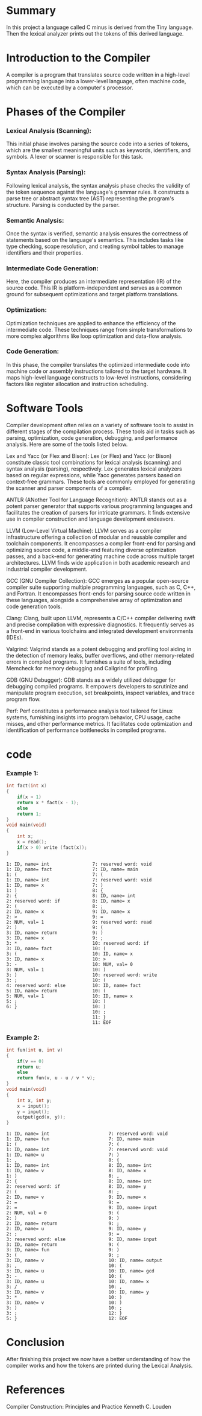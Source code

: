 # Summary
In this project a language called C minus is derived from the Tiny language. Then the lexical analyzer prints out the tokens of this derived language.

# Introduction to the Compiler
A compiler is a program that translates source code written in a high-level programming language into a lower-level language, often machine code, which can be executed by a computer's processor.

# Phases of the Compiler
### Lexical Analysis (Scanning): 
This initial phase involves parsing the source code into a series of tokens, which are the smallest meaningful units such as keywords, identifiers, and symbols. A lexer or scanner is responsible for this task. 

### Syntax Analysis (Parsing): 
Following lexical analysis, the syntax analysis phase checks the validity of the token sequence against the language's grammar rules. It constructs a parse tree or abstract syntax tree (AST) representing the program's structure. Parsing is conducted by the parser. 

### Semantic Analysis: 
Once the syntax is verified, semantic analysis ensures the correctness of statements based on the language's semantics. This includes tasks like type checking, scope resolution, and creating symbol tables to manage identifiers and their properties.

### Intermediate Code Generation: 
Here, the compiler produces an intermediate representation (IR) of the source code. This IR is platform-independent and serves as a common ground for subsequent optimizations and target platform translations. 

### Optimization: 
Optimization techniques are applied to enhance the efficiency of the intermediate code. These techniques range from simple transformations to more complex algorithms like loop optimization and data-flow analysis. 

### Code Generation: 
In this phase, the compiler translates the optimized intermediate code into machine code or assembly instructions tailored to the target hardware. It maps high-level language constructs to low-level instructions, considering factors like register allocation and instruction scheduling.

# Software Tools
Compiler development often relies on a variety of software tools to assist in different stages of the compilation process. These tools aid in tasks such as parsing, optimization, code generation, debugging, and performance analysis. Here are some of the tools listed below.

Lex and Yacc (or Flex and Bison):
Lex (or Flex) and Yacc (or Bison) constitute classic tool combinations for lexical analysis (scanning) and syntax analysis (parsing), respectively. Lex generates lexical analyzers based on regular expressions, while Yacc generates parsers based on context-free grammars. These tools are commonly employed for generating the scanner and parser components of a compiler.

ANTLR (ANother Tool for Language Recognition):
ANTLR stands out as a potent parser generator that supports various programming languages and facilitates the creation of
parsers for intricate grammars. It finds extensive use in compiler construction and language development endeavors.

LLVM (Low-Level Virtual Machine):
LLVM serves as a compiler infrastructure offering a collection of modular and reusable compiler and toolchain components. It encompasses a compiler front-end for parsing and optimizing source code, a middle-end featuring diverse optimization passes, and a back-end for generating machine code across multiple target architectures. LLVM finds wide application in both academic research and industrial compiler development.

GCC (GNU Compiler Collection):
GCC emerges as a popular open-source compiler suite supporting multiple programming languages, such as C, C++, and Fortran. It encompasses front-ends for parsing source code written in these languages, alongside a comprehensive array of optimization and code generation tools.

Clang:
Clang, built upon LLVM, represents a C/C++ compiler delivering swift and precise compilation with expressive diagnostics. It frequently serves as a front-end in various toolchains and integrated development environments (IDEs).


Valgrind:
Valgrind stands as a potent debugging and profiling tool aiding in the detection of memory leaks, buffer overflows, and other memory-related errors in compiled programs. It furnishes a suite of tools, including Memcheck for memory debugging and Callgrind for profiling.

GDB (GNU Debugger):
GDB stands as a widely utilized debugger for debugging compiled programs. It empowers developers to scrutinize and manipulate program execution, set breakpoints, inspect variables, and trace program flow.

Perf:
Perf constitutes a performance analysis tool tailored for Linux systems, furnishing insights into program behavior, CPU usage, cache misses, and other performance metrics. It facilitates code optimization and identification of performance bottlenecks in compiled programs.

# code 
### Example 1:
```C
int fact(int x)
{
    if(x > 1)
    return x * fact(x - 1);
    else
    return 1;
}
void main(void)
{
    int x;
    x = read();
    if(x > 0) write (fact(x));
}
```
```
1: ID, name= int                7: reserved word: void
1: ID, name= fact               7: ID, name= main
1: (                            7: (
1: ID, name= int                7: reserved word: void
1: ID, name= x                  7: )
1: )                            8: {
2: {                            8: ID, name= int
2: reserved word: if            8: ID, name= x
2: (                            8: ;
2: ID, name= x                  9: ID, name= x
2: >                            9: =
2: NUM, val= 1                  9: reserved word: read
2: )                            9: (
3: ID, name= return             9: )
3: ID, name= x                  9: ;
3: *                            10: reserved word: if
3: ID, name= fact               10: ( 
3: (                            10: ID, name= x
3: ID, name= x                  10: >
3: -                            10: NUM, val= 0
3: NUM, val= 1                  10: )
3: )                            10: reserved word: write
3: ;                            10: (
4: reserved word: else          10: ID, name= fact
5: ID, name= return             10: (
5: NUM, val= 1                  10: ID, name= x
5: ;                            10: )
6: }                            10: )
                                10: ;
                                11: }
                                11: EOF
```
### Example 2:
```C
int fun(int u, int v)
{
    if(v == 0)
    return u;
    else
    return fun(v, u - u / v * v);
}
void main(void)
{
    int x, int y;
    x = input();
    y = input();
    output(gcd(x, y));
}
```
```
1: ID, name= int                      7: reserved word: void
1: ID, name= fun                      7: ID, name= main
1: (                                  7: (
1: ID, name= int                      7: reserved word: void
1: ID, name= u                        7: )
1: ,                                  8: {
1: ID, name= int                      8: ID, name= int
1: ID, name= v                        8: ID, name= x
1: )                                  8: ,
2: {                                  8: ID, name= int
2: reserved word: if                  8: ID, name= y
2: (                                  8: ;
2: ID, name= v                        9: ID, name= x
2: =                                  9: =
2: =                                  9: ID, name= input
2: NUM, val = 0                       9: (
2: )                                  9: )
2: ID, name= return                   9: ;
2: ID, name= u                        9: ID, name= y
2: ;                                  9: =
3: reserved word: else                9: ID, name= input
3: ID, name= return                   9: (
3: ID, name= fun                      9: )
3: (                                  9: ;
3: ID, name= v                        10: ID, name= output
3: ,                                  10: (
3: ID, name= u                        10: ID, name= gcd
3: -                                  10: (
3: ID, name= u                        10: ID, name= x
3: /                                  10: ,
3: ID, name= v                        10: ID, name= y
3: *                                  10: )
3: ID, name= v                        10: )
3: )                                  10: ;
3: ;                                  12: }
5: }                                  12: EOF
```

# Conclusion
After finishing this project we now have a better understanding of how the compiler works and how the tokens are printed during the Lexical Analysis.

# References
Compiler Construction: Principles and Practice
Kenneth C. Louden

